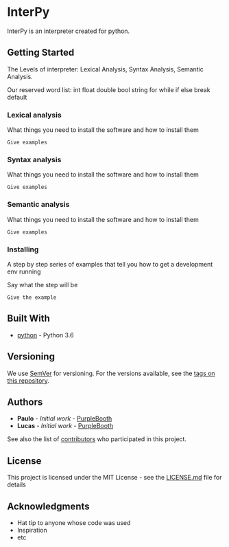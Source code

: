 # InterPy

InterPy is an interpreter created for python. 

## Getting Started

The Levels of interpreter: Lexical Analysis, Syntax Analysis, Semantic Analysis.

Our reserved word list:
int
float
double
bool
string
for
while
if
else
break
default

### Lexical analysis

What things you need to install the software and how to install them

```
Give examples
```
### Syntax analysis

What things you need to install the software and how to install them

```
Give examples
```
### Semantic analysis

What things you need to install the software and how to install them

```
Give examples
```

### Installing

A step by step series of examples that tell you how to get a development env running

Say what the step will be

```
Give the example
```
## Built With

* [python](http://www.dropwizard.io/1.0.2/docs/) - Python 3.6

## Versioning

We use [SemVer](http://semver.org/) for versioning. For the versions available, see the [tags on this repository](https://github.com/your/project/tags). 

## Authors

* **Paulo** - *Initial work* - [PurpleBooth](https://github.com/PauloHenriqueRCS)
* **Lucas** - *Initial work* - [PurpleBooth](https://github.com/lucasstonehc)


See also the list of [contributors](https://github.com/your/project/contributors) who participated in this project.

## License

This project is licensed under the MIT License - see the [LICENSE.md](LICENSE.md) file for details

## Acknowledgments

* Hat tip to anyone whose code was used
* Inspiration
* etc
